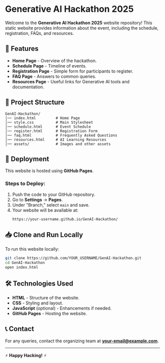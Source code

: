 # Generative AI Hackathon 2025

Welcome to the **Generative AI Hackathon 2025** website repository! This static website provides information about the event, including the schedule, registration, FAQs, and resources.

## 📌 Features
- **Home Page** - Overview of the hackathon.
- **Schedule Page** - Timeline of events.
- **Registration Page** - Simple form for participants to register.
- **FAQ Page** - Answers to common queries.
- **Resources Page** - Useful links for Generative AI tools and documentation.

## 📂 Project Structure
```
GenAI-Hackathon/
│── index.html         # Home Page
│── style.css          # Main Stylesheet
│── schedule.html      # Event Schedule
│── register.html      # Registration Form
│── faq.html           # Frequently Asked Questions
│── resources.html     # AI Learning Resources
│── assets/            # Images and other assets
```

## 🚀 Deployment
This website is hosted using **GitHub Pages**.

### Steps to Deploy:
1. Push the code to your GitHub repository.
2. Go to **Settings** → **Pages**.
3. Under "Branch," select `main` and save.
4. Your website will be available at:
   ```
   https://your-username.github.io/GenAI-Hackathon/
   ```

## 📥 Clone and Run Locally
To run this website locally:
```bash
git clone https://github.com/YOUR_USERNAME/GenAI-Hackathon.git
cd GenAI-Hackathon
open index.html
```

## 🛠️ Technologies Used
- **HTML** - Structure of the website.
- **CSS** - Styling and layout.
- **JavaScript** (optional) - Enhancements if needed.
- **GitHub Pages** - Hosting the website.

## 📞 Contact
For any queries, contact the organizing team at **your-email@example.com**.

---
⚡ **Happy Hacking!** ⚡

